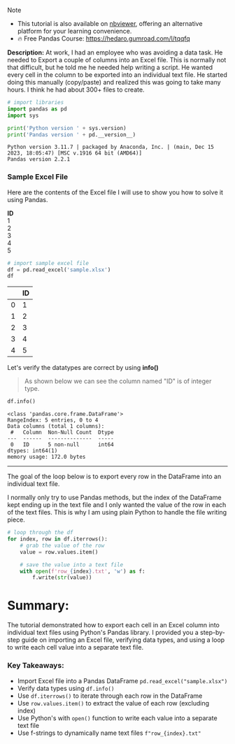 
> [!NOTE] 
> - This tutorial is also available on [nbviewer](https://nbviewer.org/github/DataWranglerPro/quartz/blob/v4/content/Assets/notebooks/ExcelCell_To_TextFile.ipynb), offering an alternative platform for your learning convenience.
> - 🔥 Free Pandas Course: https://hedaro.gumroad.com/l/tqqfq

**Description:** At work, I had an employee who was avoiding a data task. He needed to Export a couple of columns into an Excel file. This is normally not that difficult, but he told me he needed help writing a script. He wanted every cell in the column to be exported into an individual text file. He started doing this manually (copy/paste) and realized this was going to take many hours. I think he had about 300+ files to create.

```python
# import libraries
import pandas as pd
import sys

print('Python version ' + sys.version)
print('Pandas version ' + pd.__version__)
```

    Python version 3.11.7 | packaged by Anaconda, Inc. | (main, Dec 15 2023, 18:05:47) [MSC v.1916 64 bit (AMD64)]
    Pandas version 2.2.1
    

### Sample Excel File  

Here are the contents of the Excel file I will use to show you how to solve it using Pandas.

**ID**  
1  
2  
3  
4  
5  

```python
# import sample excel file
df = pd.read_excel('sample.xlsx')
df
```

|     | ID  |
| --- | --- |
| 0   | 1   |
| 1   | 2   |
| 2   | 3   |
| 3   | 4   |
| 4   | 5   |

Let's verify the datatypes are correct by using **info()**  

> As shown below we can see the column named "ID" is of integer type.

```python
df.info()
```

    <class 'pandas.core.frame.DataFrame'>
    RangeIndex: 5 entries, 0 to 4
    Data columns (total 1 columns):
     #   Column  Non-Null Count  Dtype
    ---  ------  --------------  -----
     0   ID      5 non-null      int64
    dtypes: int64(1)
    memory usage: 172.0 bytes
    

---
The goal of the loop below is to export every row in the DataFrame into an individual text file.  

I normally only try to use Pandas methods, but the index of the DataFrame kept ending up in the text file and I only wanted the value of the row in each of the text files. This is why I am using plain Python to handle the file writing piece. 

```python
# loop through the df
for index, row in df.iterrows():
    # grab the value of the row
    value = row.values.item()

    # save the value into a text file
    with open(f'row_{index}.txt', 'w') as f:
        f.write(str(value))
```

# Summary:
The tutorial demonstrated how to export each cell in an Excel column into individual text files using Python's Pandas library. I provided you a step-by-step guide on importing an Excel file, verifying data types, and using a loop to write each cell value into a separate text file.

### Key Takeaways:  
- Import Excel file into a Pandas DataFrame `pd.read_excel("sample.xlsx")`
- Verify data types using `df.info()`
- Use `df.iterrows()` to iterate through each row in the DataFrame
- Use `row.values.item()` to extract the value of each row (excluding index)
- Use Python's with `open()` function to write each value into a separate text file
- Use f-strings to dynamically name text files `f"row_{index}.txt"`













